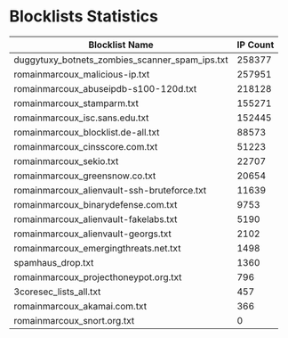 # Blocklists Statistics
| Blocklist Name | IP Count |
|----|----|
| duggytuxy_botnets_zombies_scanner_spam_ips.txt | 258377 |
| romainmarcoux_malicious-ip.txt | 257951 |
| romainmarcoux_abuseipdb-s100-120d.txt | 218128 |
| romainmarcoux_stamparm.txt | 155271 |
| romainmarcoux_isc.sans.edu.txt | 152445 |
| romainmarcoux_blocklist.de-all.txt | 88573 |
| romainmarcoux_cinsscore.com.txt | 51223 |
| romainmarcoux_sekio.txt | 22707 |
| romainmarcoux_greensnow.co.txt | 20654 |
| romainmarcoux_alienvault-ssh-bruteforce.txt | 11639 |
| romainmarcoux_binarydefense.com.txt | 9753 |
| romainmarcoux_alienvault-fakelabs.txt | 5190 |
| romainmarcoux_alienvault-georgs.txt | 2102 |
| romainmarcoux_emergingthreats.net.txt | 1498 |
| spamhaus_drop.txt | 1360 |
| romainmarcoux_projecthoneypot.org.txt | 796 |
| 3coresec_lists_all.txt | 457 |
| romainmarcoux_akamai.com.txt | 366 |
| romainmarcoux_snort.org.txt | 0 |
